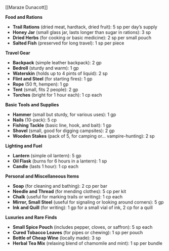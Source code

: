 [[Maraze Dunacott]]

**Food and Rations**

- **Trail Rations** (dried meat, hardtack, dried fruit): 5 sp per day’s supply
- **Honey Jar** (small glass jar, lasts longer than sugar in rations): 3 sp
- **Dried Herbs** (for cooking or basic medicine): 2 sp per small pouch
- **Salted Fish** (preserved for long travel): 1 sp per piece

**Travel Gear**

- **Backpack** (simple leather backpack): 2 gp
- **Bedroll** (sturdy and warm): 1 gp
- **Waterskin** (holds up to 4 pints of liquid): 2 sp
- **Flint and Steel** (for starting fires): 1 gp
- **Rope** (50 ft, hempen): 1 gp
- **Tent** (small, fits 2 people): 2 gp
- **Torches** (bright for 1 hour each): 1 cp each

**Basic Tools and Supplies**

- **Hammer** (small but sturdy, for various uses): 1 gp
- **Nails** (10-pack): 5 cp
- **Fishing Tackle** (basic line, hook, and bait): 1 gp
- **Shovel** (small, good for digging campsites): 2 gp
- **Wooden Stakes** (pack of 5, for camping or… vampire-hunting): 2 sp

**Lighting and Fuel**

- **Lantern** (simple oil lantern): 5 gp
- **Oil Flask** (burns for 6 hours in a lantern): 1 sp
- **Candle** (lasts 1 hour): 1 cp each

**Personal and Miscellaneous Items**

- **Soap** (for cleaning and bathing): 2 cp per bar
- **Needle and Thread** (for mending clothes): 5 cp per kit
- **Chalk** (useful for marking trails or writing): 1 cp each
- **Mirror, Small Steel** (useful for signaling or looking around corners): 5 gp
- **Ink and Quill** (for writing): 1 gp for a small vial of ink, 2 cp for a quill

**Luxuries and Rare Finds**

- **Small Spice Pouch** (includes pepper, cloves, or saffron): 5 sp each
- **Cured Tobacco Leaves** (for pipes or chewing): 1 sp per pouch
- **Bottle of Cheap Wine** (locally made): 3 sp
- **Herbal Tea Mix** (relaxing blend of chamomile and mint): 1 sp per bundle